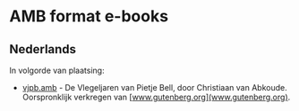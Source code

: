 # AMB format e-books
## Nederlands

In volgorde van plaatsing:

+ [vjpb.amb](./vjpb.amb) - De Vlegeljaren van Pietje Bell, door Christiaan van Abkoude. Oorspronklijk verkregen van [www.gutenberg.org](www.gutenberg.org).
